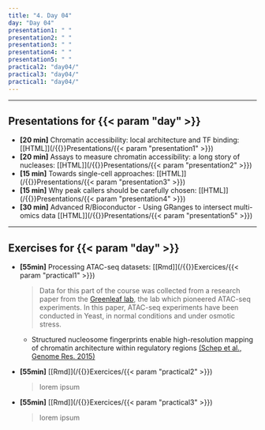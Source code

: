```yaml
---
title: "4. Day 04"
day: "Day 04"
presentation1: " "
presentation2: " "
presentation3: " "
presentation4: " "
presentation5: " "
practical2: "day04/"
practical3: "day04/"
practical1: "day04/"
---
```


---

## Presentations for {{< param "day" >}}

- **\[20 min\]** Chromatin accessibility: local architecture and TF binding: 
[[HTML]](/{{<myPackageUrl>}}Presentations/{{< param "presentation1" >}})
- **\[20 min\]** Assays to measure chromatin accessibility: a long story of nucleases: 
[[HTML]](/{{<myPackageUrl>}}Presentations/{{< param "presentation2" >}})
- **\[15 min\]** Towards single-cell approaches: 
[[HTML]](/{{<myPackageUrl>}}Presentations/{{< param "presentation3" >}})
- **\[15 min\]** Why peak callers should be carefully chosen: 
[[HTML]](/{{<myPackageUrl>}}Presentations/{{< param "presentation4" >}})
- **\[30 min\]** Advanced R/Bioconductor - Using GRanges to intersect multi-omics data
[[HTML]](/{{<myPackageUrl>}}Presentations/{{< param "presentation5" >}})

---

## Exercises for {{< param "day" >}}

-  **\[55min\]** Processing ATAC-seq datasets:
    [[Rmd]](/{{<myPackageUrl>}}Exercices/{{< param "practical1" >}})

    > Data for this part of the course was collected from a research paper from the [Greenleaf lab](https://greenleaf.stanford.edu/), the lab which pioneered ATAC-seq experiments. In this paper, ATAC-seq experiments have been conducted in Yeast, in normal conditions and under osmotic stress.  

    * Structured nucleosome fingerprints enable high-resolution mapping of chromatin architecture within regulatory regions [(Schep et al., Genome Res. 2015)](https://genome.cshlp.org/content/25/11/1757.short)

-  **\[55min\]** 
    [[Rmd]](/{{<myPackageUrl>}}Exercices/{{< param "practical2" >}})

    > lorem ipsum

-  **\[55min\]** 
    [[Rmd]](/{{<myPackageUrl>}}Exercices/{{< param "practical3" >}})

    > lorem ipsum

